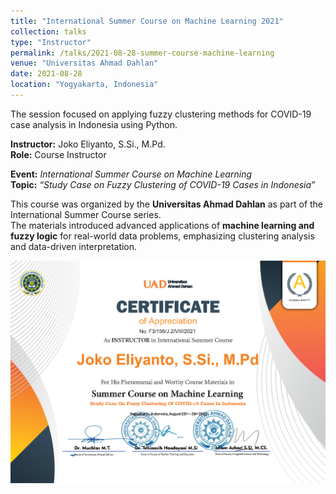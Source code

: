 ```yaml
---
title: "International Summer Course on Machine Learning 2021"
collection: talks
type: "Instructor"
permalink: /talks/2021-08-28-summer-course-machine-learning
venue: "Universitas Ahmad Dahlan"
date: 2021-08-28
location: "Yogyakarta, Indonesia"
---
```


The session focused on applying fuzzy clustering methods for COVID-19 case analysis in Indonesia using Python.

**Instructor:** Joko Eliyanto, S.Si., M.Pd.  
**Role:** Course Instructor  

**Event:** *International Summer Course on Machine Learning*  
**Topic:** *“Study Case on Fuzzy Clustering of COVID-19 Cases in Indonesia”*  

This course was organized by the **Universitas Ahmad Dahlan** as part of the International Summer Course series.  
The materials introduced advanced applications of **machine learning and fuzzy logic** for real-world data problems, emphasizing clustering analysis and data-driven interpretation.

![Certificate](https://raw.githubusercontent.com/jokoeliyanto/jokoeliyanto/main/Joko%20Eliyanto%2C%20S.Si.%2C%20M.Pd%20SC1_Page1.png)
